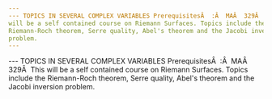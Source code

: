 ```yaml
---
--- TOPICS IN SEVERAL COMPLEX VARIABLES PrerequisitesÂ  :Â  MAÂ  329Â  This
will be a self contained course on Riemann Surfaces. Topics include the
Riemann-Roch theorem, Serre quality, Abel's theorem and the Jacobi inversion
problem.
---
```

--- TOPICS IN SEVERAL COMPLEX VARIABLES PrerequisitesÂ  :Â  MAÂ 
329Â  This will be a self contained course on Riemann Surfaces. Topics include
the Riemann-Roch theorem, Serre quality, Abel's theorem and the Jacobi
inversion problem.
